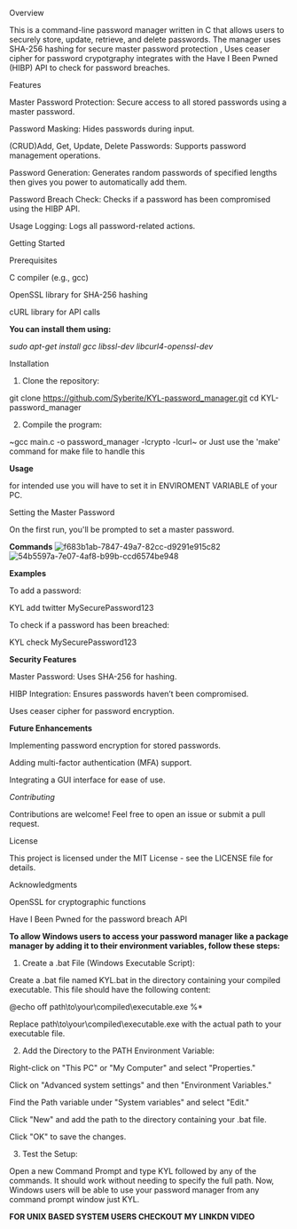 Overview

This is a command-line password manager written in C that allows users to securely store, update, retrieve, and delete passwords. 
The manager uses SHA-256 hashing for secure master password protection , Uses ceaser cipher for password crypotgraphy 
integrates with the Have I Been Pwned (HIBP) API to check for password breaches.

Features

Master Password Protection: Secure access to all stored passwords using a master password.

Password Masking: Hides passwords during input.

(CRUD)Add, Get, Update, Delete Passwords: Supports password management operations.

Password Generation: Generates random passwords of specified lengths then gives you power to automatically add them.

Password Breach Check: Checks if a password has been compromised using the HIBP API.

Usage Logging: Logs all password-related actions.


Getting Started

Prerequisites

C compiler (e.g., gcc)

OpenSSL library for SHA-256 hashing

cURL library for API calls


**You can install them using:**

*sudo apt-get install gcc libssl-dev libcurl4-openssl-dev*

Installation

1. Clone the repository:

git clone https://github.com/Syberite/KYL-password_manager.git
cd KYL-password_manager


2. Compile the program:

~gcc main.c -o password_manager -lcrypto -lcurl~
or 
Just use the 'make' command for make file to handle this



**Usage**

for intended use you will have to set it in ENVIROMENT VARIABLE of your PC.

Setting the Master Password

On the first run, you'll be prompted to set a master password.

**Commands**
![f683b1ab-7847-49a7-82cc-d9291e915c82](https://github.com/user-attachments/assets/420a78e2-e1ac-48bb-9ba1-4df08f1da864)
![54b5597a-7e07-4af8-b99b-ccd6574be948](https://github.com/user-attachments/assets/a200f3fe-66bf-4d6f-8e57-f52de86de196)

**Examples**

To add a password:

KYL add twitter MySecurePassword123

To check if a password has been breached:

KYL check MySecurePassword123


**Security Features**

Master Password: Uses SHA-256 for hashing.

HIBP Integration: Ensures passwords haven’t been compromised.

Uses ceaser cipher for password encryption.

**Future Enhancements**

Implementing password encryption for stored passwords.

Adding multi-factor authentication (MFA) support.

Integrating a GUI interface for ease of use.


*Contributing*


Contributions are welcome! Feel free to open an issue or submit a pull request.

License

This project is licensed under the MIT License - see the LICENSE file for details.

Acknowledgments

OpenSSL for cryptographic functions

Have I Been Pwned for the password breach API

**To allow Windows users to access your password manager like a package manager by adding it to their environment variables, follow these steps:**

1. Create a .bat File (Windows Executable Script):

Create a .bat file named KYL.bat in the directory containing your compiled executable. This file should have the following content:

@echo off
path\to\your\compiled\executable.exe %*

Replace path\to\your\compiled\executable.exe with the actual path to your executable file.



2. Add the Directory to the PATH Environment Variable:

Right-click on "This PC" or "My Computer" and select "Properties."

Click on "Advanced system settings" and then "Environment Variables."

Find the Path variable under "System variables" and select "Edit."

Click "New" and add the path to the directory containing your .bat file.

Click "OK" to save the changes.



3. Test the Setup:

Open a new Command Prompt and type KYL followed by any of the commands. It should work without needing to specify the full path.
Now, Windows users will be able to use your password manager from any command prompt window just KYL.

**FOR UNIX BASED SYSTEM USERS CHECKOUT MY LINKDN VIDEO**
